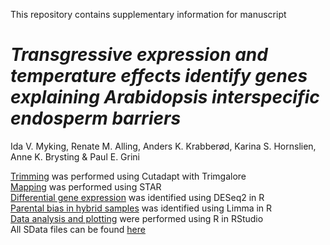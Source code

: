 This repository contains supplementary information for manuscript  
# *Transgressive expression and temperature effects identify genes explaining Arabidopsis interspecific endosperm barriers*  
Ida V. Myking, Renate M. Alling, Anders K. Krabberød, Karina S. Hornslien, Anne K. Brysting & Paul E. Grini  

[Trimming](trimming/) was performed using Cutadapt with Trimgalore  
[Mapping](mapping/) was performed using STAR  
[Differential gene expression](deseq2/) was identified using DESeq2 in R  
[Parental bias in hybrid samples](parental_bias/) was identified using Limma in R  
[Data analysis and plotting](data_analysis/) were performed using R in RStudio  
All SData files can be found [here](sdata/)  

